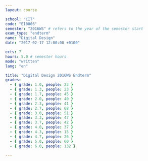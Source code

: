 ```yaml
---
layout: course

school: "CIT"
code: "EI0006"
semester: "2016WS" # refers to the year of the semester start
exam_type: "endterm"
name: "Digital Design"
date: "2017-02-17 12:00:00 +0100"

ects: 7
hours: 5.0 # semester hours
mode: "written"
lang: "en"

title: "Digital Design 2016WS Endterm"
grades:
  - { grade: 1.0, people: 23 }
  - { grade: 1.3, people: 23 }
  - { grade: 1.7, people: 45 }
  - { grade: 2.0, people: 40 }
  - { grade: 2.3, people: 41 }
  - { grade: 2.7, people: 68 }
  - { grade: 3.0, people: 51 }
  - { grade: 3.3, people: 47 }
  - { grade: 3.7, people: 42 }
  - { grade: 4.0, people: 37 }
  - { grade: 4.3, people: 15 }
  - { grade: 4.7, people: 26 }
  - { grade: 5.0, people: 60 }
  - { grade: 6.0, people: 132 }

---
```



